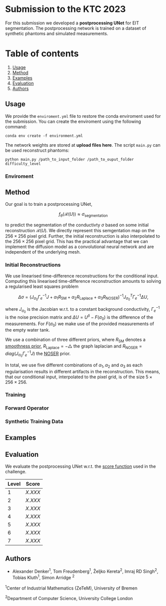 # Submission to the KTC 2023

For this submission we developed a **postprocessing UNet** for EIT segmentation. The postprocessing network is trained on a dataset of synthetic phantoms and simulated measurements.

# Table of contents 
1. [Usage](#usage)
2. [Method](#method)
3. [Examples](#examples)
4. [Evaluation](#evaluation)
5. [Authors](#authors)

## Usage

We provide the `enviroment.yml` file to restore the conda enviroment used for the submission. You can create the enviroment using the following command:

```
conda env create -f environment.yml
```

The network weights are stored at **upload files here**. The script `main.py` can be used reconstruct phantoms: 

```
python main.py /path_to_input_folder /path_to_ouput_folder difficulty_level
```


### Enviroment


## Method

Our goal is to train a postprocessing UNet, 

$$ f_\theta(\mathcal{R}(U)) \approx \sigma_\text{segmentation} $$

to predict the segmentation of the conductivty $\sigma$ based on some initial reconstruction $\mathcal{R}(U)$. We directly represent this semgentation map on the $256 \times 256$ pixel grid. Further, the initial reconstruction is also  interpolated to the $256 \times 256$ pixel grid. This has the practical advantage that we can implement the diffusion model as a convolutional neural network and are independent of the underlying mesh. 

### Initial Reconstructions

We use linearised time-difference reconstructions for the conditional input. Computing this linearised time-difference reconstruction amounts to solving a regularised least squares problem

$$ \Delta \sigma = (J_{\sigma_0} \Gamma_e^{-1} J + \alpha_1 R_\text{SM} + \alpha_2 R_\text{Laplace} + \alpha_3 R_\text{NOSER})^{-1} J_{\sigma_0}^T \Gamma_e^{-1} \Delta U, $$

where $J_{\sigma_0}$ is the Jacobian w.r.t. to a constant background conductivity, $\Gamma_e^{-1}$ is the noise precision matrix and $\Delta U = U^\delta - F(\sigma_0)$ is the difference of the measurements. For $F(\sigma_0)$ we make use of the provided measurements of the empty water tank. 

We use a combination of three different priors, where $R_\text{SM}$ denotes a [smoothness prior](https://www.fips.fi/KTC2023_Instructions_v3_Oct12.pdf), $R_\text{Laplace}= - \bigtriangleup$ the graph laplacian and $R_\text{NOSER} = diag(J_{\sigma_0} \Gamma_e^{-1} J)$ the [NOSER](https://pubmed.ncbi.nlm.nih.gov/36909677/) prior. 

In total, we use five different combinations of $\alpha_1, \alpha_2$ and $\alpha_3$ as each regularisation results in different artifacts in the reconstruction. This means, that our conditional input, interpolated to the pixel grid, is of the size $5 \times 256 \times 256$. 


### Training

### Forward Operator 

### Synthetic Training Data


## Examples

## Evaluation


We evaluate the postprocessing UNet w.r.t. the [score function](https://www.fips.fi/KTC2023_Instructions_v3_Oct12.pdf) used in the challenge. 


| Level         |    Score       |
|---------------|----------------|
| 1            | $X.XXX$       |
| 2            | $X.XXX$       |
| 3            | $X.XXX$       |
| 4            | $X.XXX$       |
| 5            | $X.XXX$       |
| 6            | $X.XXX$       |
| 7            | $X.XXX$       |


## Authors

- Alexander Denker<sup>1</sup>, Tom Freudenberg<sup>1</sup>, Željko Kereta<sup>2</sup>, Imraj RD Singh<sup>2</sup>, Tobias Kluth<sup>1</sup>, Simon Arridge <sup>2</sup>

<sup>1</sup>Center of Industrial Mathematics (ZeTeM), University of Bremen

<sup>2</sup>Department of Computer Science, University College London